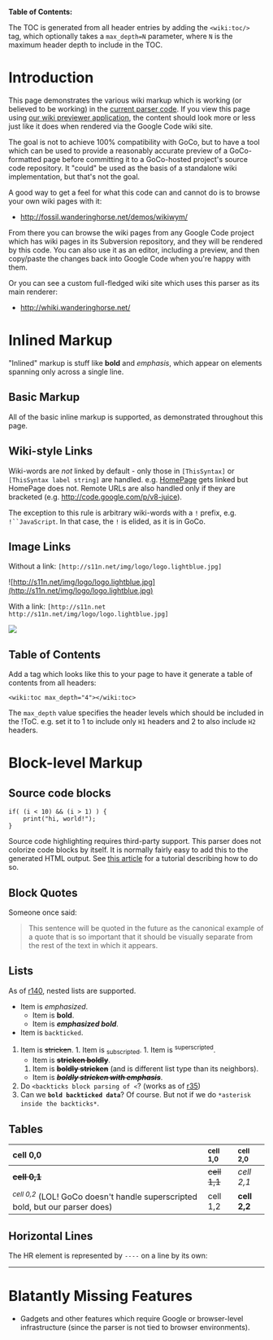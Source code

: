 **Table of Contents:**



The TOC is generated from all header entries by adding the `<wiki:toc/>` tag, which optionally takes a `max_depth=N` parameter, where `N` is the maximum header depth to include in the TOC.

# Introduction #

This page demonstrates the various wiki markup which is working (or believed to be working) in the [current parser code](http://code.google.com/p/wikiwym/source/browse/trunk/lib/GoogleCodeWikiParser.js). If you view this page using [our wiki previewer application](http://fossil.wanderinghorse.net/demos/wikiwym/GoCoWi-previewer.html), the content should look more or less just like it does when rendered via the Google Code wiki site.

The goal is not to achieve 100% compatibility with GoCo, but to have a tool which can be used to provide a reasonably accurate preview of a GoCo-formatted page before committing it to a GoCo-hosted project's source code repository. It "could" be used as the basis of a standalone wiki implementation, but that's not the goal.

A good way to get a feel for what this code can and cannot do is to browse your own wiki pages with it:

  * http://fossil.wanderinghorse.net/demos/wikiwym/

From there you can browse the wiki pages from any Google Code project which has wiki pages in its Subversion repository, and they will be rendered by this code. You can also use it as an editor, including a preview, and then copy/paste the changes back into Google Code when you're happy with them.

Or you can see a custom full-fledged wiki site which uses this parser as its main renderer:

  * http://whiki.wanderinghorse.net/

# Inlined Markup #

"Inlined" markup is stuff like **bold** and _emphasis_, which appear on elements spanning only across a single line.

## Basic Markup ##

All of the basic inline markup is supported, as demonstrated throughout this page.

## Wiki-style Links ##

Wiki-words are _not_ linked by default - only those in `[ThisSyntax]` or `[ThisSyntax label string]` are handled. e.g. [HomePage](HomePage.md) gets linked but HomePage does not. Remote URLs are also handled only if they are bracketed (e.g. http://code.google.com/p/v8-juice).

The exception to this rule is arbitrary wiki-words with a `!` prefix, e.g. `!``JavaScript`. In that case, the `!` is elided, as it is in GoCo.

## Image Links ##

Without a link:
`[http://s11n.net/img/logo/logo.lightblue.jpg]`

![http://s11n.net/img/logo/logo.lightblue.jpg](http://s11n.net/img/logo/logo.lightblue.jpg)

With a link:
`[http://s11n.net http://s11n.net/img/logo/logo.lightblue.jpg]`

[![](http://s11n.net/img/logo/logo.lightblue.jpg)](http://s11n.net)


## Table of Contents ##

Add a tag which looks like this to your page to have it generate a table of contents from all headers:

```
<wiki:toc max_depth="4"></wiki:toc>
```

The `max_depth` value specifies the header levels which should be included in the !ToC. e.g. set it to 1 to include only `H1` headers and 2 to also include `H2` headers.

# Block-level Markup #

## Source code blocks ##

```
if( (i < 10) && (i > 1) ) {
    print("hi, world!");
}
```

Source code highlighting requires third-party support. This parser does not colorize
code blocks by itself. It is normally fairly easy to add this to the generated HTML output. See [this article](http://angrycoding.blogspot.com/2011/04/recreating-google-code-wiki-with.html) for a tutorial describing how to do so.

## Block Quotes ##

Someone once said:

> This sentence will be quoted in the future as the canonical example
> of a quote that is so important that it should be visually separate
> from the rest of the text in which it appears.

## Lists ##

As of [r140](https://code.google.com/p/wikiwym/source/detail?r=140), nested lists are supported.

  * Item is _emphasized_.
    * Item is **bold**.
    * Item is **_emphasized bold_**.
  * Item is `backticked`.

  1. Item is ~~stricken~~.
    1. Item is <sub>subscripted</sub>.
    1. Item is <sup>superscripted</sup>.
      * Item is ~~**stricken boldly**~~.
      1. Item is **~~boldly stricken~~** (and is different list type than its neighbors).
      * Item is _**~~boldly stricken with emphasis~~**_.
  1. Do `<backticks block parsing of <`? (works as of [r35](https://code.google.com/p/wikiwym/source/detail?r=35))
  1. Can we **`bold backticked data`**? Of course. But not if we do `*asterisk inside the backticks*`.


## Tables ##

| cell 0,0 | <sub>cell 1,0</sub> | <sup>cell 2,0</sup> |
|:---------|:--------------------|:--------------------|
| ~~**cell 0,1**~~ | ~~cell 1,1~~ | _cell 2,1_ |
| <sup>*cell 0,2*</sup> (LOL! GoCo doesn't handle superscripted bold, but our parser does) | cell 1,2 | **cell 2,2** |

## Horizontal Lines ##

The HR element is represented by `----` on a line by its own:

---



# Blatantly Missing Features #

  * Gadgets and other features which require Google or browser-level infrastructure (since the parser is not tied to browser environments).